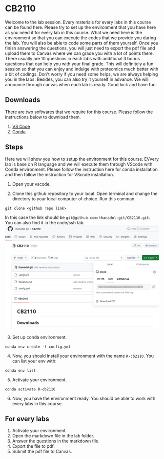 # CB2110

Welcome to the lab session. Every materials for every labs in this  course can be found here. Please try to set up the environment that you have here as you need it for every lab in this course. What we need here is the environment so that you can execute the codes that we provide you during the lab. You will also be able to code some parts of them yourself. Once you finish answering the questions, you will just need to export the pdf file and upload them to Canvas where we can grade you with a lot of points there. There usually are 10 questions in each labs with additional 3 bonus questions that can help you with your final grade. This will definitely a fun session so that you can enjoy and indulge with proteomics much better with a bit of codings. Don't worry if you need some helps, we are always helping you in the labs. Besides, you can also try it yourself in advance. We will announce through canvas when each lab is ready. Good luck and have fun.  

## Downloads
There are two softwares that we require for this course. Please follow the instructions below to download them.

1. [VS Code](https://code.visualstudio.com/download) 
2. [Conda](https://conda.io/projects/conda/en/latest/user-guide/install/index.html) 

## Steps 
Here we will show you how to setup the environment for this course. EVvery lab is base on R language and we will execute them through VScode with Conda environment. Please follow the instruction here for conda installation and then follow the instruction for VScode installation. 

1. Open your vscode. 

2. Clone this github repository to your local. Open terminal and change the directory to your local computer of choice. Run this comman. 

```
git clone <github repo link>
```
 
In this case the link should be `git@github.com:thanadol-git/CB2110.git`. You can also find it in the code/ssh tab. 
![alt_text](images/lab0_1.png)



3. Set up conda environment. 
```
conda env create -f config.yml
```

4. Now, you should install your environment with the name `R-cb2110`. You can list your env with: 
```
conda env list 
```
5. Activate your environment. 
```
conda activate R-cb2110
```
6. Now, you have the environment ready. You should be able to work with every labs in this course. 

## For every labs
1. Activate your environment. 
2. Open the markdown file in the lab folder.
3. Answer the questions in the markdown file. 
4. Export the file to pdf.
5. Submit the pdf file to Canvas.